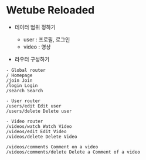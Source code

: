 # Wetube Reloaded

- 데이터 범위 정하기

  - user : 프로필, 로그인
  - video : 영상

- 라우터 구성하기

```
- Global router
/ Homepage
/join Join
/login Login
/search Search

- User router
/users/edit Edit user
/users/delete Delete user

- Video router
/videos/watch Watch Video
/videos/edit Edit Video
/videos/delete Delete Video

/videos/comments Comment on a video
/videos/comments/delete Delete a Comment of a video
```
